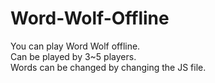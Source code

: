 # Word-Wolf-Offline
You can play Word Wolf offline.  
Can be played by 3~5 players.  
Words can be changed by changing the JS file.  
